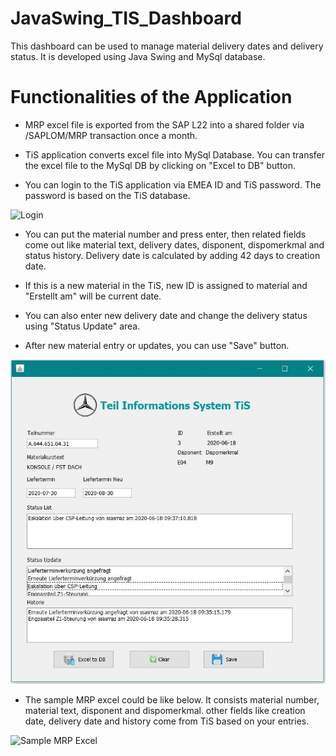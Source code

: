 # JavaSwing_TIS_Dashboard

This dashboard can be used to manage material delivery dates and delivery status. It is developed using Java Swing and MySql database.

# Functionalities of the Application
- MRP excel file is exported from the SAP L22 into a shared folder via /SAPLOM/MRP transaction once a month.

- TiS application converts excel file into MySql Database. You can transfer the excel file to the MySql DB by clicking on "Excel to DB" button.

- You can login to the TiS application via EMEA ID and TiS password. The password is based on the TiS database. 

![Login](https://git.daimler.com/SSASMAZ/TIS_Dashboard/blob/master/Screenshots/Login.JPG)

- You can put the material number and press enter, then related fields come out like material text, delivery dates, disponent, dispomerkmal and status history. Delivery date is calculated by adding 42 days to creation date.

- If this is a new material in the TiS, new ID is assigned to material and "Erstellt am" will be current date.

- You can also enter new delivery date and change the delivery status using "Status Update" area.

- After new material entry or updates, you can use "Save" button.

![Dashboard](https://github.com/sinem-sasmazel/JavaSwing_TIS_Dashboard/blob/master/Screenshots/Dashboard.JPG)

- The sample MRP excel could be like below. It consists material number, material text, disponent and dispomerkmal.
other fields like creation date, delivery date and history come from TiS based on your entries. 

![Sample MRP Excel](https://git.daimler.com/SSASMAZ/TIS_Dashboard/blob/master/Screenshots/Sample%20MRP%20Excel.JPG)









